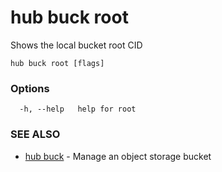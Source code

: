 # hub buck root

Shows the local bucket root CID

```
hub buck root [flags]
```

### Options

```
  -h, --help   help for root
```

### SEE ALSO

* [hub buck](hub_buck.md)	 - Manage an object storage bucket
